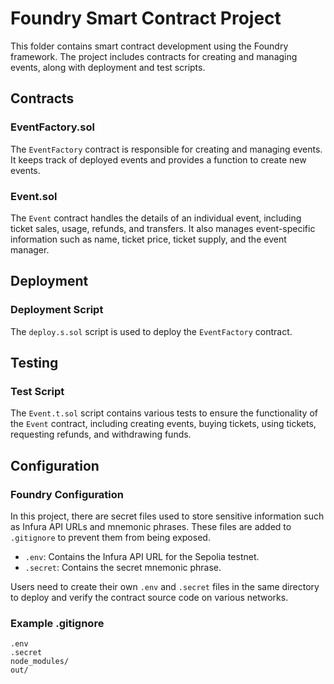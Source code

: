 # Foundry Smart Contract Project

This folder contains smart contract development using the Foundry framework. The project includes contracts for creating and managing events, along with deployment and test scripts.

## Contracts

### EventFactory.sol
The `EventFactory` contract is responsible for creating and managing events. It keeps track of deployed events and provides a function to create new events.

### Event.sol
The `Event` contract handles the details of an individual event, including ticket sales, usage, refunds, and transfers. It also manages event-specific information such as name, ticket price, ticket supply, and the event manager.

## Deployment

### Deployment Script
The `deploy.s.sol` script is used to deploy the `EventFactory` contract.

## Testing

### Test Script
The `Event.t.sol` script contains various tests to ensure the functionality of the `Event` contract, including creating events, buying tickets, using tickets, requesting refunds, and withdrawing funds.

## Configuration

### Foundry Configuration
In this project, there are secret files used to store sensitive information such as Infura API URLs and mnemonic phrases. These files are added to `.gitignore` to prevent them from being exposed.

- `.env`: Contains the Infura API URL for the Sepolia testnet.
- `.secret`: Contains the secret mnemonic phrase.

Users need to create their own `.env` and `.secret` files in the same directory to deploy and verify the contract source code on various networks.

### Example .gitignore

```gitignore
.env
.secret
node_modules/
out/
